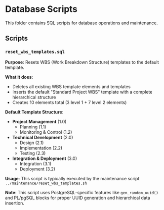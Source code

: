 # Database Scripts

This folder contains SQL scripts for database operations and maintenance.

## Scripts

### `reset_wbs_templates.sql`

**Purpose**: Resets WBS (Work Breakdown Structure) templates to the default template.

**What it does**:
- Deletes all existing WBS template elements and templates
- Inserts the default "Standard Project WBS" template with a complete hierarchical structure
- Creates 10 elements total (3 level 1 + 7 level 2 elements)

**Default Template Structure**:
- **Project Management** (1.0)
  - Planning (1.1)
  - Monitoring & Control (1.2)
- **Technical Development** (2.0)
  - Design (2.1)
  - Implementation (2.2)
  - Testing (2.3)
- **Integration & Deployment** (3.0)
  - Integration (3.1)
  - Deployment (3.2)

**Usage**: This script is typically executed by the maintenance script `../maintenance/reset_wbs_templates.sh`

**Note**: This script uses PostgreSQL-specific features like `gen_random_uuid()` and PL/pgSQL blocks for proper UUID generation and hierarchical data insertion.

